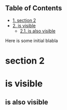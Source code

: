 <div id="table-of-contents">
<h2>Table of Contents</h2>
<div id="text-table-of-contents">
<ul>
<li><a href="#sec-1">1. section 2</a></li>
<li><a href="#sec-2">2. is visible</a>
<ul>
<li><a href="#sec-2-1">2.1. is also visible</a></li>
</ul>
</li>
</ul>
</div>
</div>


Here is some initial blabla

# section 2<a id="sec-1" name="sec-1"></a>

# is visible<a id="sec-2" name="sec-2"></a>

## is also visible<a id="sec-2-1" name="sec-2-1"></a>
